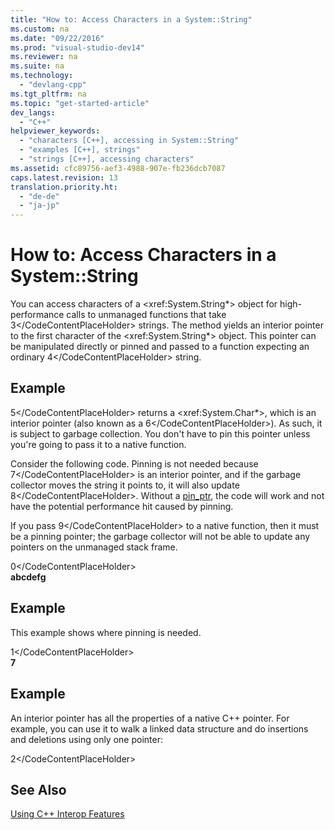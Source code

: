```yaml
---
title: "How to: Access Characters in a System::String"
ms.custom: na
ms.date: "09/22/2016"
ms.prod: "visual-studio-dev14"
ms.reviewer: na
ms.suite: na
ms.technology: 
  - "devlang-cpp"
ms.tgt_pltfrm: na
ms.topic: "get-started-article"
dev_langs: 
  - "C++"
helpviewer_keywords: 
  - "characters [C++], accessing in System::String"
  - "examples [C++], strings"
  - "strings [C++], accessing characters"
ms.assetid: cfc89756-aef3-4988-907e-fb236dcb7087
caps.latest.revision: 13
translation.priority.ht: 
  - "de-de"
  - "ja-jp"
---
```

# How to: Access Characters in a System::String
You can access characters of a \<xref:System.String*> object for high-performance calls to unmanaged functions that take <CodeContentPlaceHolder>3\</CodeContentPlaceHolder> strings. The method yields an interior pointer to the first character of the \<xref:System.String*> object. This pointer can be manipulated directly or pinned and passed to a function expecting an ordinary <CodeContentPlaceHolder>4\</CodeContentPlaceHolder> string.  
  
## Example  
 <CodeContentPlaceHolder>5\</CodeContentPlaceHolder> returns a \<xref:System.Char*>, which is an interior pointer (also known as a <CodeContentPlaceHolder>6\</CodeContentPlaceHolder>). As such, it is subject to garbage collection. You don't have to pin this pointer unless you're going to pass it to a native function.  
  
 Consider the following code.  Pinning is not needed because <CodeContentPlaceHolder>7\</CodeContentPlaceHolder> is an interior pointer, and if the garbage collector moves the string it points to, it will also update <CodeContentPlaceHolder>8\</CodeContentPlaceHolder>. Without a [pin_ptr](../vs140/pin_ptr--c---cli-.md), the code will work and not have the potential performance hit caused by pinning.  
  
 If you pass <CodeContentPlaceHolder>9\</CodeContentPlaceHolder> to a native function, then it must be a pinning pointer; the garbage collector will not be able to update any pointers on the unmanaged stack frame.  
  
<CodeContentPlaceHolder>0\</CodeContentPlaceHolder>  
 **abcdefg**   
## Example  
 This example shows where pinning is needed.  
  
<CodeContentPlaceHolder>1\</CodeContentPlaceHolder>  
 **7**   
## Example  
 An interior pointer has all the properties of a native C++ pointer. For example, you can use it to walk a linked data structure and do insertions and deletions using only one pointer:  
  
<CodeContentPlaceHolder>2\</CodeContentPlaceHolder>  
## See Also  
 [Using C++ Interop Features](../vs140/using-c---interop--implicit-pinvoke-.md)